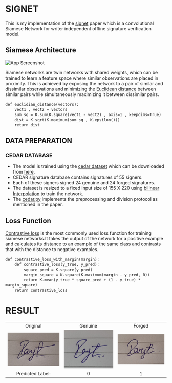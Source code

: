 
# SIGNET

This is my implementation of the [signet](https://arxiv.org/pdf/1707.02131.pdf) paper
which is a convolutional Siamese Network for writer independent offline signature
verification model.



## Siamese Architecture

![App Screenshot](https://i.imgur.com/lwRkFYF.png)

Siamese networks are twin networks with shared weights, which can be trained to learn a feature space where similar observations
are placed in proximity. This is achieved by exposing the network to a pair of similar and dissimilar observations and minimizing the [Euclidean distance](http://mathonline.wikidot.com/the-distance-between-two-vectors) between similar pairs while simultaneously
maximizing it between dissimilar pairs.

```
def euclidian_distance(vectors):
    vect1 , vect2 = vectors
    sum_sq = K.sum(K.square(vect1 - vect2) , axis=1 , keepdims=True)
    dist = K.sqrt(K.maximum(sum_sq , K.epsilon()))
    return dist
```



## DATA PREPARATION

### CEDAR DATABASE

* The model is trained using the [cedar dataset](https://paperswithcode.com/dataset/cedar-signature) which can be downloaded from [here](http://www.cedar.buffalo.edu/NIJ/data/signatures.rar).
* CEDAR signature database contains signatures of 55 signers.
* Each of these signers signed 24 genuine and 24 forged signatures.
* The dataset is resized to a fixed input size of 155 X 220 using [bilinear Interpolation](https://www.sciencedirect.com/topics/engineering/bilinear-interpolation) to train the network.
* The [cedar.py](https://github.com/Parijat-18/SigNet/blob/main/cedar.py) implements the preprocessing and division protocol as mentioned in the paper.



## Loss Function

[Contrastive loss](https://towardsdatascience.com/contrastive-loss-explaned-159f2d4a87ec) is the most commonly used loss function
for training siamese networks.It takes the output of the network for a positive example and 
calculates its distance to an example of the same class and contrasts that with 
the distance to negative examples.

```
def contrastive_loss_with_margin(margin): 
    def contrastive_loss(y_true, y_pred): 
        square_pred = K.square(y_pred) 
        margin_square = K.square(K.maximum(margin - y_pred, 0)) 
        return K.mean(y_true * square_pred + (1 - y_true) * margin_square) 
    return contrastive_loss 
```



# RESULT

| | | |
|:-------------------------:|:-------------------------:|:-------------------------:|
| Original | Genuine | Forged |
|<img src="https://github.com/Parijat-18/SigNet/blob/main/sample_imgs/org.jpg"> | <img src="https://github.com/Parijat-18/SigNet/blob/main/sample_imgs/org2.jpg">  | <img src="https://github.com/Parijat-18/SigNet/blob/main/sample_imgs/forg.jpg"> |
Predicted Label:| 0 | 1 |
